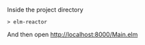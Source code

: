 Inside the project directory
```
> elm-reactor
```
And then open [http://localhost:8000/Main.elm](http://localhost:8000/Main.elm)
